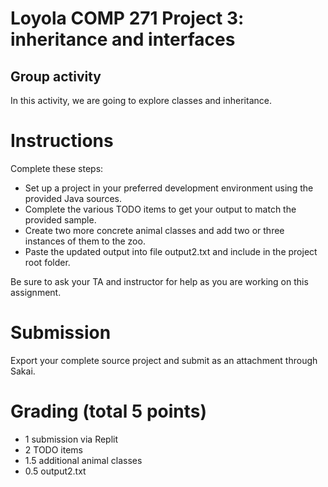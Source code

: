 # Loyola COMP 271 Project 3: inheritance and interfaces

## Group activity

In this activity, we are going to explore classes and inheritance.

# Instructions

Complete these steps:

- Set up a project in your preferred development environment using the provided Java sources.
- Complete the various TODO items to get your output to match the provided sample.
- Create two more concrete animal classes and add two or three instances of them to the zoo.
- Paste the updated output into file output2.txt and include in the project root folder.

Be sure to ask your TA and instructor for help as you are working on this assignment.

# Submission

Export your complete source project and submit as an attachment through Sakai.

# Grading (total 5 points)

- 1 submission via Replit
- 2 TODO items
- 1.5 additional animal classes
- 0.5 output2.txt
